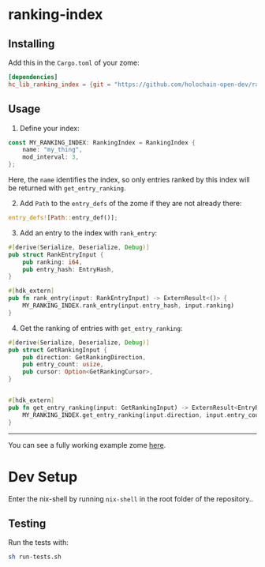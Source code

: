 # ranking-index

## Installing

Add this in the `Cargo.toml` of your zome:

```toml
[dependencies]
hc_lib_ranking_index = {git = "https://github.com/holochain-open-dev/ranking-index", branch = "main", package = "hc_lib_ranking_index"}
```

## Usage

1. Define your index:

```rust
const MY_RANKING_INDEX: RankingIndex = RankingIndex {
    name: "my_thing",
    mod_interval: 3,
};
```

Here, the `name` identifies the index, so only entries ranked by this index will be returned with `get_entry_ranking`.

2. Add `Path` to the `entry_defs` of the zome if they are not already there:

```rust
entry_defs![Path::entry_def()];
```

3. Add an entry to the index with `rank_entry`:

```rust
#[derive(Serialize, Deserialize, Debug)]
pub struct RankEntryInput {
    pub ranking: i64,
    pub entry_hash: EntryHash,
}

#[hdk_extern]
pub fn rank_entry(input: RankEntryInput) -> ExternResult<()> {
    MY_RANKING_INDEX.rank_entry(input.entry_hash, input.ranking)
}
```

4. Get the ranking of entries with `get_entry_ranking`:

```rust
#[derive(Serialize, Deserialize, Debug)]
pub struct GetRankingInput {
    pub direction: GetRankingDirection,
    pub entry_count: usize,
    pub cursor: Option<GetRankingCursor>,
}


#[hdk_extern]
pub fn get_entry_ranking(input: GetRankingInput) -> ExternResult<EntryRanking> {
    MY_RANKING_INDEX.get_entry_ranking(input.direction, input.entry_count, input.cursor)
}
```

---

You can see a fully working example zome [here](/example/zomes/example).

# Dev Setup

Enter the nix-shell by running `nix-shell` in the root folder of the repository..

## Testing

Run the tests with: 

```bash
sh run-tests.sh
```